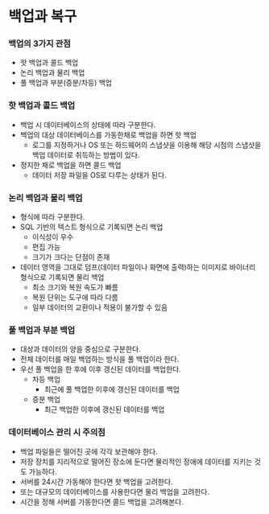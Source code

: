 # 백업과 복구

### 백업의 3가지 관점

- 핫 백업과 콜드 백업
- 논리 백업과 물리 백업
- 풀 백업과 부분(증분/차등) 백업

### 핫 백업과 콜드 백업

- 백업 시 데이터베이스의 상태에 따라 구분한다.
- 백업의 대상 데이터베이스를 가동한채로 백업을 하면 핫 백업
    - 로그를 지정하거나 OS 또는 하드웨어의 스냅샷을 이용해 해당 시점의 스냅샷을 백업 데이터로 취득하는 방법이 있다.
- 정지한 채로 백업을 하면 콜드 백업
    - 데이터 저장 파일을 OS로 다루는 상태가 된다.

### 논리 백업과 물리 백업

- 형식에 따라 구분한다.
- SQL 기반의 텍스트 형식으로 기록되면 논리 백업
    - 이식성이 우수
    - 편집 가능
    - 크기가 크다는 단점이 존재
- 데이터 영역을 그대로 덤프(데이터 파일이나 화면에 출력)하는 이미지로 바이너리 형식으로 기록되면 물리 백업
    - 최소 크기와 복원 속도가 빠름
    - 복원 단위는 도구에 따라 다름
    - 일부 데이터의 교환이나 적용이 불가할 수 있음


### 풀 백업과 부분 백업

- 대상과 데이터의 양을 중심으로 구분한다.
- 전체 데이터를 매일 백업하는 방식을 풀 백업이라 한다.
- 우선 풀 백업을 한 후에 이후 갱신된 데이터를 백업한다.
    - 차등 백업
        - 최근에 풀 백업한 이후에 갱신된 데이터를 백업
    - 증분 백업
        - 최근 백업한 이후에 갱신된 데이터를 백업

### 데이터베이스 관리 시 주의점

- 백업 파일들은 떨어진 곳에 각각 보관해야 한다.
- 저장 장치를 지리적으로 떨어진 장소에 둔다면 물리적인 장애에 데이터를 지키는 것도 가능하다.
- 서버를 24시간 가동해야 한다면 핫 백업을 고려한다.
- 또는 대규모의 데이터베이스를 사용한다면 물리 백업을 고려한다.
- 시간을 정해 서버를 가동한다면 콜드 백업을 고려해본다.